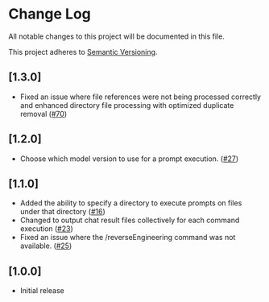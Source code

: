 # Change Log

All notable changes to this project will be documented in this file.

This project adheres to [Semantic Versioning](https://semver.org/spec/v2.0.0.html).

## [1.3.0]

- Fixed an issue where file references were not being processed correctly and enhanced directory file processing with optimized duplicate removal ([#70](https://github.com/Fintan-contents/promptis/pull/70))

## [1.2.0]

- Choose which model version to use for a prompt execution. ([#27](https://github.com/Fintan-contents/promptis/pull/27))

## [1.1.0]

- Added the ability to specify a directory to execute prompts on files under that directory ([#16](https://github.com/Fintan-contents/promptis/pull/16))
- Changed to output chat result files collectively for each command execution ([#23](https://github.com/Fintan-contents/promptis/pull/23))
- Fixed an issue where the /reverseEngineering command was not available. ([#25](https://github.com/Fintan-contents/promptis/pull/25))

## [1.0.0]

- Initial release
